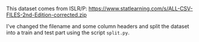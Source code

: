 This dataset comes from ISLR/P: https://www.statlearning.com/s/ALL-CSV-FILES-2nd-Edition-corrected.zip

I've changed the filename and some column headers and split the dataset into a train and test part using the script `split.py`.  